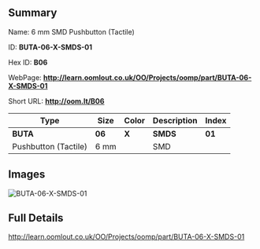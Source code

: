 

## Summary
 
Name: 6 mm SMD Pushbutton (Tactile)

ID: __BUTA-06-X-SMDS-01__

Hex ID: __B06__

WebPage: __http://learn.oomlout.co.uk/OO/Projects/oomp/part/BUTA-06-X-SMDS-01__

Short URL: __http://oom.lt/B06__


| Type   | Size   | Color   | Description   | Index   |    
| ----- | ------   | ------   | -----   | ----   |    
| __BUTA__   					| __06__   					| __X__    						| __SMDS__    					| __01__ |    
| Pushbutton (Tactile)		| 6 mm	| 		| SMD	| 	|

## Images
![BUTA-06-X-SMDS-01](http://oomlout.com/oomp-gen/parts/BUTA-06-X-SMDS-01/BUTA-06-X-SMDS-01_420.jpg)

## Full Details

 http://learn.oomlout.co.uk/OO/Projects/oomp/part/BUTA-06-X-SMDS-01

